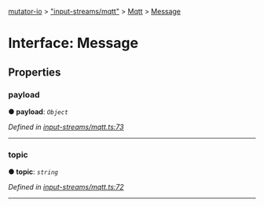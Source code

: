 [mutator-io](../README.md) > ["input-streams/mqtt"](../modules/_input_streams_mqtt_.md) > [Mqtt](../classes/_input_streams_mqtt_.mqtt.md) > [Message](../interfaces/_input_streams_mqtt_.mqtt.message.md)



# Interface: Message


## Properties
<a id="payload"></a>

###  payload

**●  payload**:  *`Object`* 

*Defined in [input-streams/mqtt.ts:73](https://github.com/AnalyticsFire/mutator-io/blob/master/src/input-streams/mqtt.ts#L73)*





___

<a id="topic"></a>

###  topic

**●  topic**:  *`string`* 

*Defined in [input-streams/mqtt.ts:72](https://github.com/AnalyticsFire/mutator-io/blob/master/src/input-streams/mqtt.ts#L72)*





___


